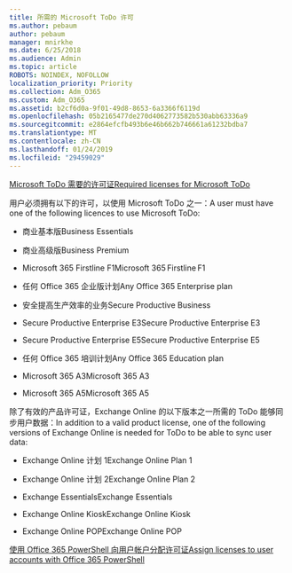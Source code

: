 ```yaml
---
title: 所需的 Microsoft ToDo 许可
ms.author: pebaum
author: pebaum
manager: mnirkhe
ms.date: 6/25/2018
ms.audience: Admin
ms.topic: article
ROBOTS: NOINDEX, NOFOLLOW
localization_priority: Priority
ms.collection: Adm_O365
ms.custom: Adm_O365
ms.assetid: b2cf6d0a-9f01-49d8-8653-6a3366f6119d
ms.openlocfilehash: 05b2165477de270d4062773582b530abb63336a9
ms.sourcegitcommit: e2864efcfb493b6e46b662b746661a61232bdba7
ms.translationtype: MT
ms.contentlocale: zh-CN
ms.lasthandoff: 01/24/2019
ms.locfileid: "29459029"
---
```

[<span data-ttu-id="7ceee-102">Microsoft ToDo 需要的许可证</span><span class="sxs-lookup"><span data-stu-id="7ceee-102">Required licenses for Microsoft ToDo</span></span>](https://support.office.com/article/381e9d1b-c500-49b5-973e-890fd86528d7.aspx)
  
<span data-ttu-id="7ceee-103">用户必须拥有以下的许可，以使用 Microsoft ToDo 之一：</span><span class="sxs-lookup"><span data-stu-id="7ceee-103">A user must have one of the following licences to use Microsoft ToDo:</span></span>
  
- <span data-ttu-id="7ceee-104">商业基本版</span><span class="sxs-lookup"><span data-stu-id="7ceee-104">Business Essentials</span></span>
    
- <span data-ttu-id="7ceee-105">商业高级版</span><span class="sxs-lookup"><span data-stu-id="7ceee-105">Business Premium</span></span>
    
- <span data-ttu-id="7ceee-106">Microsoft 365 Firstline F1</span><span class="sxs-lookup"><span data-stu-id="7ceee-106">Microsoft 365 Firstline F1</span></span>
    
- <span data-ttu-id="7ceee-107">任何 Office 365 企业版计划</span><span class="sxs-lookup"><span data-stu-id="7ceee-107">Any Office 365 Enterprise plan</span></span>
    
- <span data-ttu-id="7ceee-108">安全提高生产效率的业务</span><span class="sxs-lookup"><span data-stu-id="7ceee-108">Secure Productive Business</span></span>
    
- <span data-ttu-id="7ceee-109">Secure Productive Enterprise E3</span><span class="sxs-lookup"><span data-stu-id="7ceee-109">Secure Productive Enterprise E3</span></span>
    
- <span data-ttu-id="7ceee-110">Secure Productive Enterprise E5</span><span class="sxs-lookup"><span data-stu-id="7ceee-110">Secure Productive Enterprise E5</span></span>
    
- <span data-ttu-id="7ceee-111">任何 Office 365 培训计划</span><span class="sxs-lookup"><span data-stu-id="7ceee-111">Any Office 365 Education plan</span></span>
    
- <span data-ttu-id="7ceee-112">Microsoft 365 A3</span><span class="sxs-lookup"><span data-stu-id="7ceee-112">Microsoft 365 A3</span></span>
    
- <span data-ttu-id="7ceee-113">Microsoft 365 A5</span><span class="sxs-lookup"><span data-stu-id="7ceee-113">Microsoft 365 A5</span></span>
    
<span data-ttu-id="7ceee-114">除了有效的产品许可证，Exchange Online 的以下版本之一所需的 ToDo 能够同步用户数据：</span><span class="sxs-lookup"><span data-stu-id="7ceee-114">In addition to a valid product license, one of the following versions of Exchange Online is needed for ToDo to be able to sync user data:</span></span> 
  
- <span data-ttu-id="7ceee-115">Exchange Online 计划 1</span><span class="sxs-lookup"><span data-stu-id="7ceee-115">Exchange Online Plan 1</span></span>
    
- <span data-ttu-id="7ceee-116">Exchange Online 计划 2</span><span class="sxs-lookup"><span data-stu-id="7ceee-116">Exchange Online Plan 2</span></span>
    
- <span data-ttu-id="7ceee-117">Exchange Essentials</span><span class="sxs-lookup"><span data-stu-id="7ceee-117">Exchange Essentials</span></span>
    
- <span data-ttu-id="7ceee-118">Exchange Online Kiosk</span><span class="sxs-lookup"><span data-stu-id="7ceee-118">Exchange Online Kiosk</span></span>
    
- <span data-ttu-id="7ceee-119">Exchange Online POP</span><span class="sxs-lookup"><span data-stu-id="7ceee-119">Exchange Online POP</span></span>
    
[<span data-ttu-id="7ceee-120">使用 Office 365 PowerShell 向用户帐户分配许可证</span><span class="sxs-lookup"><span data-stu-id="7ceee-120">Assign licenses to user accounts with Office 365 PowerShell</span></span>](https://docs.microsoft.com/en-us/office365/enterprise/powershell/assign-licenses-to-user-accounts-with-office-365-powershell )
  

